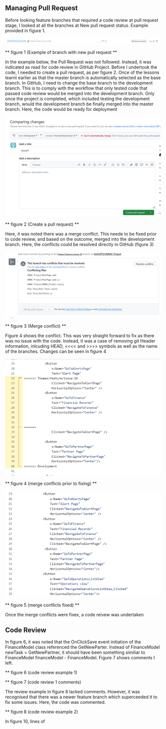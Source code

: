 ## Managing Pull Request

Before looking feature branches that required a code review at pull request stage, I looked at all the branches at New pull request status. Example provided in figure 1.

![](/images/week11-check-pull-requests.png "")

** figure 1 (Example of branch with new pull request **

In the example below, the Pull Request was not followed. Instead, it was indicated as read for code review in GitHub Project.  Before I undertook the code, I needed to create a pull request, as per figure 2.  Once of the lessons learnt earlier as that the master branch is automatically selected as the base branch. In GitHub, I need to change the base branch to the development branch. This is to comply with the workflow that only tested code that passed code review would be merged into the development branch. Only once the project is completed, which included testing the development branch, would the development branch be finally merged into the master branch.  Here, the code would be ready for deployment

![](/images/week11-create-pull-request.png "")

** figure 2 (Create a pull request) **

Here, it was noted there was a merge conflict. This neede to be fixed prior to code review, and based on the outcome, merged into the development branch.  Here, the conflicts could be resolved directly in GitHub (figure 3)

![](/images/week11-merge-conflict.png "")

** figure 3 (Merge conflict) **

Figure 4 shows the conflict.  This was very straight forward to fix as there was no issue with the code. Instead, it was a case of removing git Header information, inlcuding HEAD, <<<< and  >>>> symbols as well as the name of the branches.  Changes can be seen in figure 4

![](/images/week11-pre-merge-conflict-fix.png "")

** figure 4 (merge conflicts prior to fixing) **

![](/images/week11-post-merge-conflict-fix.png "")

** figure 5 (merge conflicts fixed) **

Once the merge conflicts were fixex, a code reivew was undertaken

## Code Review

In figure 6, it was noted that the OnClickSave event initiation of the FinanceModel class referenced the GetNewParter.  Instead of FinanceModel newTask = GetNewPartner, it should have been something similiar to FinanceModel financeModel - FinanceModel.  Figure 7 shows comments I left.



** figure 6 (code review example 1)


** figure 7 (code review 1 comments)

The review example in figure 8 lacked comments. However, it was recognised that there was a newer feature branch which superceeded it to fix some issues. Here, the code was commented.

** figure 8 (code review example 2)



In figure 10, lines of 
